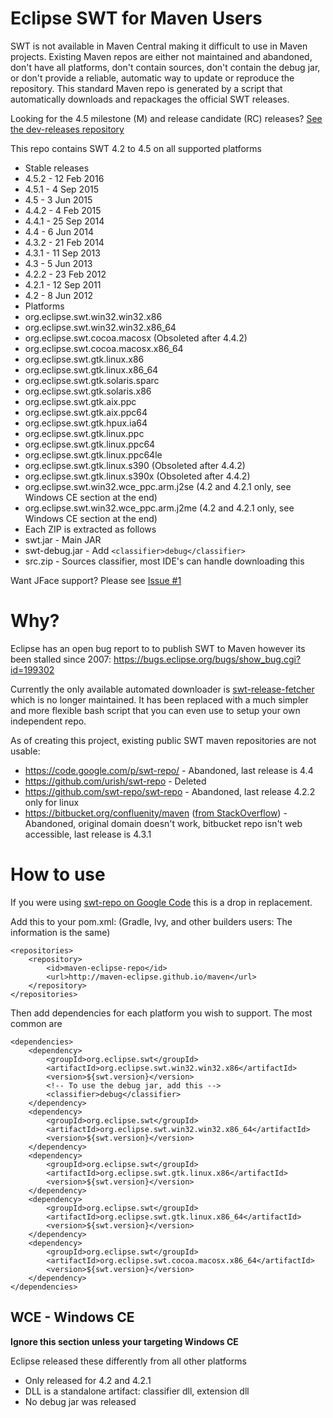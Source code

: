 # Eclipse SWT for Maven Users

SWT is not available in Maven Central making it difficult to use in Maven projects. Existing Maven repos are either not maintained and abandoned, don't have all platforms, don't contain sources, don't contain the debug jar, or don't provide a reliable, automatic way to update or reproduce the repository. This standard Maven repo is generated by a script that automatically downloads and repackages the official SWT releases.

Looking for the 4.5 milestone (M) and release candidate (RC) releases? [See the dev-releases repository](http://github.com/maven-eclipse/dev-releases)

This repo contains SWT 4.2 to 4.5 on all supported platforms
 
 - Stable releases
  - 4.5.2 - 12 Feb 2016
  - 4.5.1 - 4 Sep 2015
  - 4.5 - 3 Jun 2015
  - 4.4.2 - 4 Feb 2015
  - 4.4.1 - 25 Sep 2014 
  - 4.4 - 6 Jun 2014
  - 4.3.2 - 21 Feb 2014 
  - 4.3.1 - 11 Sep 2013 
  - 4.3 - 5 Jun 2013 
  - 4.2.2 - 23 Feb 2012 
  - 4.2.1 - 12 Sep 2011 
  - 4.2 - 8 Jun 2012
 - Platforms
  - org.eclipse.swt.win32.win32.x86
  - org.eclipse.swt.win32.win32.x86_64
  - org.eclipse.swt.cocoa.macosx (Obsoleted after 4.4.2)
  - org.eclipse.swt.cocoa.macosx.x86_64
  - org.eclipse.swt.gtk.linux.x86
  - org.eclipse.swt.gtk.linux.x86_64
  - org.eclipse.swt.gtk.solaris.sparc
  - org.eclipse.swt.gtk.solaris.x86
  - org.eclipse.swt.gtk.aix.ppc
  - org.eclipse.swt.gtk.aix.ppc64
  - org.eclipse.swt.gtk.hpux.ia64
  - org.eclipse.swt.gtk.linux.ppc
  - org.eclipse.swt.gtk.linux.ppc64
  - org.eclipse.swt.gtk.linux.ppc64le
  - org.eclipse.swt.gtk.linux.s390 (Obsoleted after 4.4.2)
  - org.eclipse.swt.gtk.linux.s390x (Obsoleted after 4.4.2)
  - org.eclipse.swt.win32.wce_ppc.arm.j2se (4.2 and 4.2.1 only, see Windows CE section at the end)
  - org.eclipse.swt.win32.wce_ppc.arm.j2me (4.2 and 4.2.1 only, see Windows CE section at the end)
 - Each ZIP is extracted as follows
  - swt.jar - Main JAR
  - swt-debug.jar - Add `<classifier>debug</classifier>` 
  - src.zip - Sources classifier, most IDE's can handle downloading this
 
Want JFace support? Please see [Issue #1](https://github.com/maven-eclipse/maven-eclipse.github.io/issues/1)
  
# Why?
Eclipse has an open bug report to to publish SWT to Maven however its been stalled since 2007: https://bugs.eclipse.org/bugs/show_bug.cgi?id=199302

Currently the only available automated downloader is [swt-release-fetcher](http://github.com/hennr/swt-release-fetcher) which is no longer maintained. It has been replaced with a much simpler and more flexible bash script that you can even use to setup your own independent repo. 

As of creating this project, existing public SWT maven repositories are not usable:
 - https://code.google.com/p/swt-repo/ - Abandoned, last release is 4.4
 - https://github.com/urish/swt-repo - Deleted
 - https://github.com/swt-repo/swt-repo - Abandoned, last release 4.2.2 only for linux
 - https://bitbucket.org/confluenity/maven ([from StackOverflow](http://stackoverflow.com/a/19857630)) - Abandoned, original domain doesn't work, bitbucket repo isn't web accessible, last release is 4.3.1

# How to use
If you were using [swt-repo on Google Code](http://code.google.com/p/swt-repo/) this is a drop in replacement. 

Add this to your pom.xml: (Gradle, Ivy, and other builders users: The information is the same)

```
<repositories>
	<repository>
		<id>maven-eclipse-repo</id>
		<url>http://maven-eclipse.github.io/maven</url>
	</repository>
</repositories>
```

Then add dependencies for each platform you wish to support. The most common are

```
<dependencies>
	<dependency>
		<groupId>org.eclipse.swt</groupId>
		<artifactId>org.eclipse.swt.win32.win32.x86</artifactId>
		<version>${swt.version}</version>
		<!-- To use the debug jar, add this -->
		<classifier>debug</classifier>
	</dependency>
	<dependency>
		<groupId>org.eclipse.swt</groupId>
		<artifactId>org.eclipse.swt.win32.win32.x86_64</artifactId>
		<version>${swt.version}</version>
	</dependency>
	<dependency>
		<groupId>org.eclipse.swt</groupId>
		<artifactId>org.eclipse.swt.gtk.linux.x86</artifactId>
		<version>${swt.version}</version>
	</dependency>
	<dependency>
		<groupId>org.eclipse.swt</groupId>
		<artifactId>org.eclipse.swt.gtk.linux.x86_64</artifactId>
		<version>${swt.version}</version>
	</dependency>
	<dependency>
		<groupId>org.eclipse.swt</groupId>
		<artifactId>org.eclipse.swt.cocoa.macosx.x86_64</artifactId>
		<version>${swt.version}</version>
	</dependency>
</dependencies>
```

## WCE - Windows CE
**Ignore this section unless your targeting Windows CE**

Eclipse released these differently from all other platforms

 - Only released for 4.2 and 4.2.1
 - DLL is a standalone artifact: classifier dll, extension dll
 - No debug jar was released
